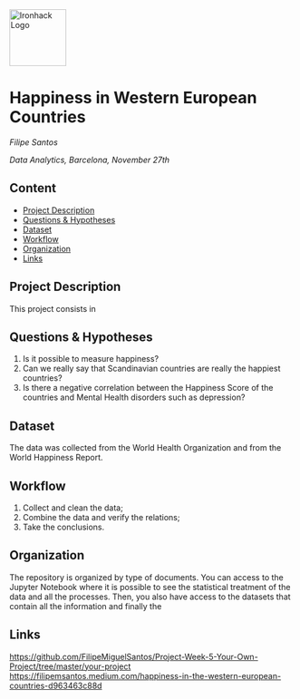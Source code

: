 <img src="https://bit.ly/2VnXWr2" alt="Ironhack Logo" width="100"/>

# Happiness in Western European Countries
*Filipe Santos*

*Data Analytics, Barcelona, November 27th*

## Content
- [Project Description](#project-description)
- [Questions & Hypotheses](#questions-hypotheses)
- [Dataset](#dataset)
- [Workflow](#workflow)
- [Organization](#organization)
- [Links](#links)

## Project Description
This project consists in 

## Questions & Hypotheses
1. Is it possible to measure happiness?
2. Can we really say that Scandinavian countries are really the happiest countries?
3. Is there a negative correlation between the Happiness Score of the countries and Mental Health disorders such as depression?

## Dataset
The data was collected from the World Health Organization and from the World Happiness Report.

## Workflow
1. Collect and clean the data;
2. Combine the data and verify the relations;
3. Take the conclusions.

## Organization
The repository is organized by type of documents. You can access to the Jupyter Notebook where it is possible to see the statistical treatment of the data and all the processes. Then, you also have access to the datasets that contain all the information and finally the



## Links

https://github.com/FilipeMiguelSantos/Project-Week-5-Your-Own-Project/tree/master/your-project 
https://filipemsantos.medium.com/happiness-in-the-western-european-countries-d963463c88d 
